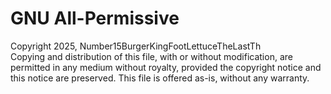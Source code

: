 # GNU All-Permissive
Copyright 2025, Number15BurgerKingFootLettuceTheLastTh\
Copying and distribution of this file, with or without modification, are permitted in any medium without royalty, provided the copyright notice and this notice are preserved. This file is offered as-is, without any warranty.
